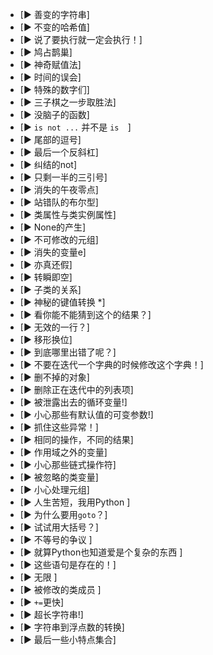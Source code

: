 
- [▶ 善变的字符串] 
- [▶ 不变的哈希值] 
- [▶ 说了要执行就一定会执行！] 
- [▶ 鸠占鹊巢] 
- [▶ 神奇赋值法] 
- [▶ 时间的误会] 
- [▶ 特殊的数字们] 
- [▶ 三子棋之一步取胜法] 
- [▶ 没脑子的函数] 
- [▶ `is not ...` 并不是  `is  `] 
- [▶ 尾部的逗号] 
- [▶ 最后一个反斜杠] 
- [▶ 纠结的not] 
- [▶ 只剩一半的三引号] 
- [▶ 消失的午夜零点] 
- [▶ 站错队的布尔型] 
- [▶ 类属性与类实例属性] 
- [▶ None的产生] 
- [▶ 不可修改的元组] 
- [▶ 消失的变量e] 
- [▶ 亦真还假] 
- [▶ 转瞬即空] 
- [▶ 子类的关系] 
- [▶ 神秘的键值转换 *] 
- [▶ 看你能不能猜到这个的结果？] 
- [▶ 无效的一行？] 
- [▶ 移形换位] 
- [▶ 到底哪里出错了呢？] 
- [▶ 不要在迭代一个字典的时候修改这个字典！] 
- [▶ 删不掉的对象] 
- [▶ 删除正在迭代中的列表项] 
- [▶ 被泄露出去的循环变量!] 
- [▶ 小心那些有默认值的可变参数!] 
- [▶ 抓住这些异常！] 
- [▶ 相同的操作，不同的结果] 
- [▶ 作用域之外的变量] 
- [▶ 小心那些链式操作符] 
- [▶ 被忽略的类变量] 
- [▶ 小心处理元组] 
- [▶ 人生苦短，我用Python ] 
- [▶ 为什么要用`goto`？] 
- [▶ 试试用大括号？] 
- [▶ 不等号的争议 ] 
- [▶ 就算Python也知道爱是个复杂的东西 ] 
- [▶ 这些语句是存在的！] 
- [▶ 无限  ] 
- [▶ 被修改的类成员 ] 
- [▶ `+=`更快] 
- [▶ 超长字符串!] 
- [▶ 字符串到浮点数的转换] 
- [▶ 最后一些小特点集合] 